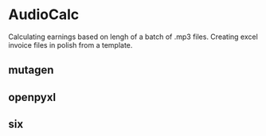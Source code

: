 # AudioCalc
Calculating earnings based on lengh of a batch of .mp3 files. Creating excel invoice files in polish from a template.
## mutagen
## openpyxl
## six
